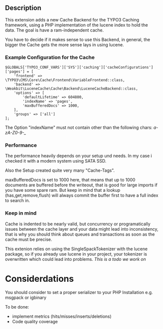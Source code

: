 ## Description

This extension adds a new Cache Backend for the TYPO3 Caching framework, using a PHP implementation of the lucene index to hold the data. The goal is have a ram-independent cache.

You have to decide if it makes sense to use this Backend, in general, the bigger the Cache gets the more sense lays in using lucene.

### Example Configuration for the Cache
```
$GLOBALS['TYPO3_CONF_VARS']['SYS']['caching']['cacheConfigurations']['pages'] = [
    'frontend' => \TYPO3\CMS\Core\Cache\Frontend\VariableFrontend::class,
    'backend' => \Weakbit\LuceneCache\Cache\Backend\LuceneCacheBackend::class,
    'options' => [
        'defaultLifetime' => 604800,
        'indexName' => 'pages',
        'maxBufferedDocs' => 1000,
    ],
    'groups' => ['all']
];
```

The Option "indexName" must not contain other than the following chars: *a-zA-Z0-9\-_*


### Performance

The performance heavily depends on your setup und needs. In my case i checked it with a modern system using SATA SSD.

Also the Setup created quite very many "Cache-Tags".

maxBufferedDocs is set to 1000 here, that means that up to 1000 documents are buffered before the writeout, that is good for large imports if you have some spare ram.
But keep in mind that a lookup (has,get,remove,flush) will always commit the buffer first to have a full index to search in.


### Keep in mind 

Cache is indented to be nearly valid, but concurrency or programatically issues between the cache layer and your data might lead into inconsistency, that is why you should think about queues and transactions as soon as the cache must be precise.

This extenion relies on using the SingleSpackTokenizer with the lucene package, so if you already use lucene in your project, your tokenizer is overwritten which could lead into problems.
*This is a todo we work on*

# Considerdations

You should consider to set a proper serializer to your PHP Installation e.g. msgpack or igbinary

To be done:
- implement metrics (hits/misses/inserts/deletions)
- Code quality coverage
